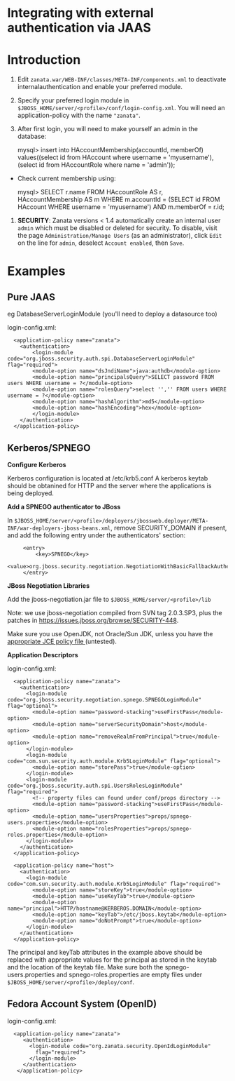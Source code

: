 # Integrating with external authentication via JAAS

# Introduction

1. Edit `zanata.war/WEB-INF/classes/META-INF/components.xml` to deactivate internalauthentication and enable your preferred module.
1. Specify your preferred login module in `$JBOSS_HOME/server/<profile>/conf/login-config.xml`.  You will need an application-policy with the name `"zanata"`.
1. After first login, you will need to make yourself an admin in the database:

    mysql> insert into HAccountMembership(accountId, memberOf) values((select id from HAccount where username = 'myusername'), (select id from HAccountRole where name = 'admin'));

- Check current membership using:

    mysql> SELECT r.name FROM HAccountRole AS r, HAccountMembership AS m WHERE m.accountId = (SELECT id FROM HAccount WHERE username = 'myusername') AND m.memberOf = r.id;

1. **SECURITY**: Zanata versions < 1.4 automatically create an internal user `admin` which must be disabled or deleted for security. To disable, visit the page `Administration/Manage Users` (as an administrator), click `Edit` on the line for `admin`, deselect `Account enabled`, then `Save`.

# Examples

## Pure JAAS

eg DatabaseServerLoginModule (you'll need to deploy a datasource too)

login-config.xml:

      <application-policy name="zanata">
        <authentication>
            <login-module
    code="org.jboss.security.auth.spi.DatabaseServerLoginModule"
    flag="required">
            <module-option name="dsJndiName">java:authdb</module-option>
            <module-option name="principalsQuery">SELECT password FROM users WHERE username = ?</module-option>
            <module-option name="rolesQuery">select '','' FROM users WHERE username = ?</module-option>
            <module-option name="hashAlgorithm">md5</module-option>
            <module-option name="hashEncoding">hex</module-option>
            </login-module>
        </authentication>
      </application-policy>
    

## Kerberos/SPNEGO

**Configure Kerberos**

Kerberos configuration is located at /etc/krb5.conf
A kerberos keytab should be obtanined for HTTP and the server where the applications is being deployed.

**Add a SPNEGO authenticator to JBoss**

In `$JBOSS_HOME/server/<profile>/deployers/jbossweb.deployer/META-INF/war-deployers-jboss-beans.xml`, remove SECURITY_DOMAIN if present, and add the following entry under the authenticators' section:

         <entry>
             <key>SPNEGO</key>
             <value>org.jboss.security.negotiation.NegotiationWithBasicFallbackAuthenticator</value>
         </entry>

**JBoss Negotiation Libraries**

Add the jboss-negotiation.jar file to `$JBOSS_HOME/server/<profile>/lib`

Note: we use jboss-negotiation compiled from SVN tag 2.0.3.SP3, plus the patches in https://issues.jboss.org/browse/SECURITY-448.

Make sure you use OpenJDK, not Oracle/Sun JDK, unless you have the [appropriate JCE policy file ](http://www.oracle.com/technetwork/java/javase/downloads/jce-6-download-429243.html) (untested).


**Application Descriptors**

login-config.xml:

      <application-policy name="zanata">
        <authentication>
          <login-module code="org.jboss.security.negotiation.spnego.SPNEGOLoginModule" flag="optional">
            <module-option name="password-stacking">useFirstPass</module-option>
            <module-option name="serverSecurityDomain">host</module-option>
            <module-option name="removeRealmFromPrincipal">true</module-option>
          </login-module>
          <login-module code="com.sun.security.auth.module.Krb5LoginModule" flag="optional">
            <module-option name="storePass">true</module-option>
          </login-module>
          <login-module code="org.jboss.security.auth.spi.UsersRolesLoginModule" flag="required">
            <!-- property files can found under conf/props directory -->
            <module-option name="password-stacking">useFirstPass</module-option>
            <module-option name="usersProperties">props/spnego-users.properties</module-option>
            <module-option name="rolesProperties">props/spnego-roles.properties</module-option>
          </login-module>
        </authentication>
      </application-policy>
    
      <application-policy name="host">
        <authentication>
          <login-module code="com.sun.security.auth.module.Krb5LoginModule" flag="required">
            <module-option name="storeKey">true</module-option>
            <module-option name="useKeyTab">true</module-option>
            <module-option name="principal">HTTP/hostname@KERBEROS.DOMAIN</module-option>
            <module-option name="keyTab">/etc/jboss.keytab</module-option>
            <module-option name="doNotPrompt">true</module-option>
          </login-module>
        </authentication>
      </application-policy>
    

The principal and keyTab attributes in the example above should be replaced with appropriate values for the principal as stored in the keytab and the location of the keytab file.
Make sure both the spnego-users.properties and spnego-roles.properties are empty files under `$JBOSS_HOME/server/<profile>/deploy/conf`.

## Fedora Account System (OpenID)

login-config.xml:

      <application-policy name="zanata">
         <authentication>
           <login-module code="org.zanata.security.OpenIdLoginModule"
             flag="required">
           </login-module>
         </authentication>
       </application-policy>